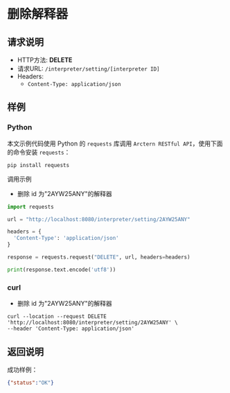 # 删除解释器

## 请求说明

- HTTP方法: **DELETE**
- 请求URL: `/interpreter/setting/[interpreter ID]`
- Headers:
    - `Content-Type: application/json`

## 样例

### Python

本文示例代码使用 Python 的 `requests` 库调用 `Arctern RESTful API`，使用下面的命令安装 `requests`：

```shell
pip install requests
```

调用示例

- 删除 id 为"2AYW25ANY"的解释器

```python
import requests

url = "http://localhost:8080/interpreter/setting/2AYW25ANY"

headers = {
  'Content-Type': 'application/json'
}

response = requests.request("DELETE", url, headers=headers)

print(response.text.encode('utf8'))
```

### curl

- 删除 id 为"2AYW25ANY"的解释器

```shell
curl --location --request DELETE 'http://localhost:8080/interpreter/setting/2AYW25ANY' \
--header 'Content-Type: application/json'
```

## 返回说明

成功样例：

```json
{"status":"OK"}
```
